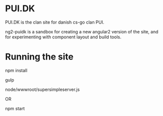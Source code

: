 # PUI.DK
PUI.DK is the clan site for danish cs-go clan PUI.

ng2-puidk is a sandbox for creating a new angular2 version of the site, and for experimenting with component layout and build tools.

# Running the site
npm install

gulp

node/wwwroot/supersimpleserver.js

OR

npm start





